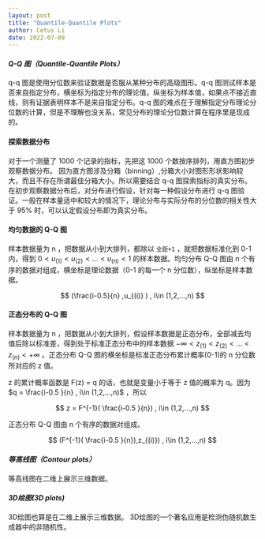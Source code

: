 ```yaml
---
layout: post
title: "Quantile-Quantile Plots"
author: Cetus Li
date: 2022-07-09
---
```


#### *Q-Q 图（Quantile-Quantile Plots）*
q-q 图是使用分位数来验证数据是否服从某种分布的高级图形。q-q 图测试样本是否来自指定分布，横坐标为指定分布的理论值，纵坐标为样本值，如果点不接近直线，则有证据表明样本不是来自指定分布。q-q 图的难点在于理解指定分布理论分位数的计算，但是不理解也没关系，常见分布的理论分位数计算在程序里是现成的。

#### 探索数据分布
对于一个测量了 1000 个记录的指标，先把这 1000 个数按序排列，用直方图初步观察数据分布。
因为直方图涉及分箱（binning）,分箱大小对图形形状影响较大，而且不存在所谓最佳分箱大小。所以需要结合 q-q 图探索指标的真实分布。
在初步观察数据分布后，对分布进行假设，针对每一种假设分布进行 q-q 图验证。一般在样本量适中和较大的情况下，理论分布与实际分布的分位数的相关性大于 95% 时，可以认定假设分布即为真实分布。

#### 均匀数据的 Q-Q 图
样本数据量为 n ，把数据从小到大排列，都除以 `全距+1` ，就把数据标准化到 0-1 内，得到 $0 < u_{(1)} < u_{(2)} < ... < u_{(n)} < 1$ 的样本数据。均匀分布 Q-Q 图由 n 个有序的数据对组成，横坐标是理论数据（0-1 的每一个 n 分位数），纵坐标是样本数据。

$$ (\frac{i-0.5}{n} ,u_{(i)} ) , i\in (1,2,...,n) $$

#### 正态分布的 Q-Q 图
样本数据量为 n ，把数据从小到大排列，假设样本数据是正态分布，全部减去均值后除以标准差，得到处于标准正态分布中的样本数据 $-\infty < z_{(1)} < z_{(2)} < ... < z_{(n)} < +\infty$ 。正态分布 Q-Q 图的横坐标是标准正态分布累计概率(0-1)的 n 分位数所对应的 z 值。

z 的累计概率函数是 F(z) = q 的话，也就是变量小于等于 z 值的概率为 q。因为 $q = \frac{i-0.5 }{n}  , i\in (1,2,...,n)$ ，所以

$$ z = F^{-1}( \frac{i-0.5 }{n})  , i\in (1,2,...,n) $$

正态分布 Q-Q 图由 n 个有序的数据对组成。

$$ (F^{-1}( \frac{i-0.5 }{n}),z_{(i)})  , i\in (1,2,...,n) $$

#### *等高线图（Contour plots）*
等高线图在二维上展示三维数据。

#### *3D绘图(3D plots)*
3D绘图也算是在二维上展示三维数据。
3D绘图的一个著名应用是检测伪随机数生成器中的非随机性。
